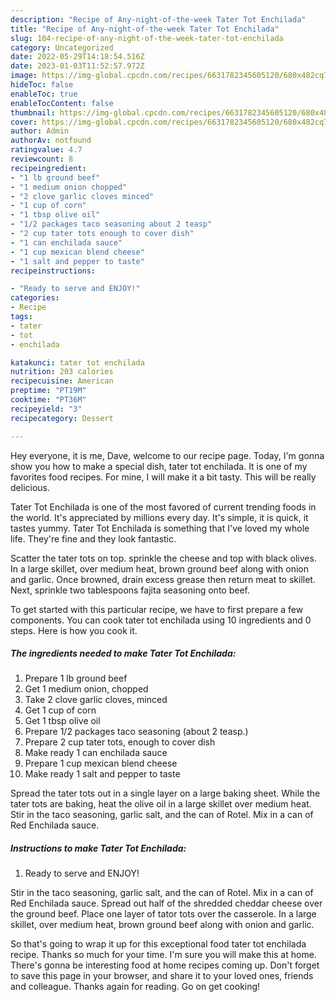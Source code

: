```yaml
---
description: "Recipe of Any-night-of-the-week Tater Tot Enchilada"
title: "Recipe of Any-night-of-the-week Tater Tot Enchilada"
slug: 104-recipe-of-any-night-of-the-week-tater-tot-enchilada
category: Uncategorized
date: 2022-05-29T14:18:54.516Z
date: 2023-01-03T11:52:57.972Z
image: https://img-global.cpcdn.com/recipes/6631782345605120/680x482cq70/tater-tot-enchilada-recipe-main-photo.jpg
hideToc: false
enableToc: true
enableTocContent: false
thumbnail: https://img-global.cpcdn.com/recipes/6631782345605120/680x482cq70/tater-tot-enchilada-recipe-main-photo.jpg
cover: https://img-global.cpcdn.com/recipes/6631782345605120/680x482cq70/tater-tot-enchilada-recipe-main-photo.jpg
author: Admin
authorAv: notfound
ratingvalue: 4.7
reviewcount: 8
recipeingredient:
- "1 lb ground beef"
- "1 medium onion chopped"
- "2 clove garlic cloves minced"
- "1 cup of corn"
- "1 tbsp olive oil"
- "1/2 packages taco seasoning about 2 teasp"
- "2 cup tater tots enough to cover dish"
- "1 can enchilada sauce"
- "1 cup mexican blend cheese"
- "1 salt and pepper to taste"
recipeinstructions:

- "Ready to serve and ENJOY!"
categories:
- Recipe
tags:
- tater
- tot
- enchilada

katakunci: tater tot enchilada 
nutrition: 203 calories
recipecuisine: American
preptime: "PT19M"
cooktime: "PT36M"
recipeyield: "3"
recipecategory: Dessert

---
```



Hey everyone, it is me, Dave, welcome to our recipe page. Today, I'm gonna show you how to make a special dish, tater tot enchilada. It is one of my favorites food recipes. For mine, I will make it a bit tasty. This will be really delicious.

Tater Tot Enchilada is one of the most favored of current trending foods in the world. It's appreciated by millions every day. It's simple, it is quick, it tastes yummy. Tater Tot Enchilada is something that I've loved my whole life. They're fine and they look fantastic.

Scatter the tater tots on top. sprinkle the cheese and top with black olives. In a large skillet, over medium heat, brown ground beef along with onion and garlic. Once browned, drain excess grease then return meat to skillet. Next, sprinkle two tablespoons fajita seasoning onto beef.


To get started with this particular recipe, we have to first prepare a few components. You can cook tater tot enchilada using 10 ingredients and 0 steps. Here is how you cook it.

<!--inarticleads1-->

##### The ingredients needed to make Tater Tot Enchilada:

1. Prepare 1 lb ground beef
1. Get 1 medium onion, chopped
1. Take 2 clove garlic cloves, minced
1. Get 1 cup of corn
1. Get 1 tbsp olive oil
1. Prepare 1/2 packages taco seasoning (about 2 teasp.)
1. Prepare 2 cup tater tots, enough to cover dish
1. Make ready 1 can enchilada sauce
1. Prepare 1 cup mexican blend cheese
1. Make ready 1 salt and pepper to taste


Spread the tater tots out in a single layer on a large baking sheet. While the tater tots are baking, heat the olive oil in a large skillet over medium heat. Stir in the taco seasoning, garlic salt, and the can of Rotel. Mix in a can of Red Enchilada sauce. 

<!--inarticleads2-->

##### Instructions to make Tater Tot Enchilada:


1. Ready to serve and ENJOY!

Stir in the taco seasoning, garlic salt, and the can of Rotel. Mix in a can of Red Enchilada sauce. Spread out half of the shredded cheddar cheese over the ground beef. Place one layer of tator tots over the casserole. In a large skillet, over medium heat, brown ground beef along with onion and garlic. 

So that's going to wrap it up for this exceptional food tater tot enchilada recipe. Thanks so much for your time. I'm sure you will make this at home. There's gonna be interesting food at home recipes coming up. Don't forget to save this page in your browser, and share it to your loved ones, friends and colleague. Thanks again for reading. Go on get cooking!
